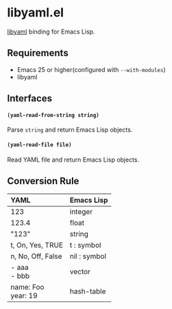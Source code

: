 # libyaml.el

[libyaml](https://github.com/yaml/libyaml) binding for Emacs Lisp.

## Requirements

- Emacs 25 or higher(configured with `--with-modules`)
- libyaml

## Interfaces

#### `(yaml-read-from-string string)`

Parse `string` and return Emacs Lisp objects.

#### `(yaml-read-file file)`

Read YAML file and return Emacs Lisp objects.

## Conversion Rule

| YAML                     | Emacs Lisp   |
|:-------------------------|:-------------|
| 123                      | integer      |
| 123.4                    | float        |
| "123"                    | string       |
| t, On, Yes, TRUE         | t : symbol   |
| n, No, Off, False        | nil : symbol |
| - aaa<br /> - bbb        | vector       |
| name: Foo<br /> year: 19 | hash-table   |
